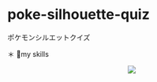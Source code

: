 # poke-silhouette-quiz
ポケモンシルエットクイズ

＊ 🌱‬my skills
<p align="center">
  <a href="https://skillicons.dev">
    <img src="https://skillicons.dev/icons?i=git,github,figma,react,tailwind,html,css,js,ts" />
  </a>
</p>